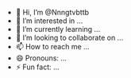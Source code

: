 - 👋 Hi, I’m @Nnngtvbttb
- 👀 I’m interested in ...
- 🌱 I’m currently learning ...
- 💞️ I’m looking to collaborate on ...
- 📫 How to reach me ...
- 😄 Pronouns: ...
- ⚡ Fun fact: ...

<!---
Nnngtvbttb/Nnngtvbttb is a ✨ special ✨ repository because its `README.md` (this file) appears on your GitHub profile.
You can click the Preview link to take a look at your changes.
--->
